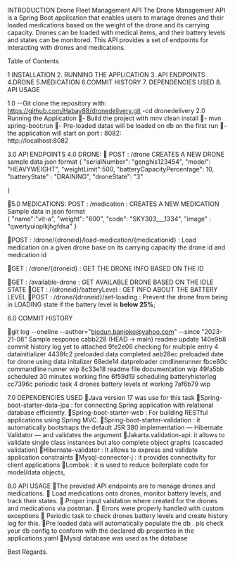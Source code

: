 INTRODUCTION
Drone Fleet Management API
The Drone Management API is a Spring Boot application that enables users to manage drones and their loaded medications based on the weight of the drone and its carrying capacity. Drones can be loaded with medical items, and their battery levels and states can be monitored. This API provides a set of endpoints for interacting with drones and medications.

 Table of Contents

1 INSTALLATION
2. RUNNING THE APPLICATION
3. API ENDPOINTS
4.DRONE
5.MEDICATION
6.COMMIT HISTORY
7. DEPENDENCIES USED 
8. API USAGE

1.0 --Git clone the repository with: https://github.com/Habay88/dronedelivery.git
       -cd dronedelivery
2.0 Running the Application
- Build the project with mnv clean install
- mvn spring-boot:run
-  Pre-loaded datas will be loaded on db on the first run 
- the application will start on port : 8082:  
                                                http://localhost:8082

3.0 API ENDPOINTS
4.0 DRONE:
 POST :  /drone  CREATES A NEW DRONE 
sample data json format
{
    "serialNumber": "genghis123454",
    "model": "HEAVYWEIGHT",
    "weightLimit":500,
    "batteryCapacityPercentage": 10,
    "batteryState" : "DRAINING",
    "droneState": "3"

}

5.0  MEDICATIONS:
POST : /medication   : CREATES A NEW MEDICATION
  Sample data in json format                    
{
    "name":"vit-a",
    "weight": "600",
    "code": "SKY303___1334",
    "image" : "qwertyuioplkjhgfdsa"
}


POST : /drone/{droneid}/load-medication/{medicationid}    : Load medication on a given drone base on   its carrying capacity the drone id and medication id  


GET : /drone/{droneid}                    :  GET THE DRONE INFO BASED ON THE ID

GET : /available-drone                       :  GET AVAILABLE DRONE BASED ON THE IDLE STATE
GET : /{droneid}/batteryLevel                    :    GET INFO ABOUT THE BATTERY LEVEL
POST : /drone/{droneid}/set-loading    :  Prevent the drone from being in LOADING state if the battery level is **below 25%**;

6.0  COMMIT HISTORY

git log --oneline --author="biodun.banjoko@yahoo.com" --since "2023-21-08"
Sample response 
cabb228 (HEAD -> main) readme update
140e9b8 commit history log yet to attached
9fe2e06 checking for multiple entry 4 datainitializer
4438fc2 preloaded data completed
aeb28ec preloaded date for drone using data initalizer
68ede14 datpreloader cmdlinerunner
fbce80c commandline runner wip
8c33e18 readme file documentation wip
49fa5bb scheduled 30 minutes working fine
6f59d19 scheduling batteryhistorlog
cc7396c periodic task 4 drones battery levels nt working
7af6b79 wip

7.0 DEPENDENCIES USED 
Java version 17 was use for this task
Spring-boot-starter-data-jpa : for  connecting Spring application with relational database efficiently.
Spring-boot-starter-web : For building RESTful applications using Spring MVC.
Spring-boot-starter-validation : it automatically bootstraps the default JSR 380 implementation — Hibernate Validator — and validates the argument
Jakarta.validation-api: it allows to validate single class instances but also complete object graphs (cascaded validation)
Hibernate-validator : It  allows to express and validate application constraints
Mysql-connector-j :  it provides connectivity for client applications
Lombok : it is  used to reduce boilerplate code for model/data objects,


8.0  API USAGE
The provided API endpoints are  to manage drones and medications.
 Load medications onto drones, monitor battery levels, and track their states.
 Proper input validation where created for the drones and medications via postman.
 Errors were properly  handled with custom exceptions
 Periodic task to check drones battery levels and create history log for this.
Pre loaded data will automatically populate the db . pls check your db config to conform with the declared db properties in the applications.yaml
Mysql database was used as the database 

Best Regards.
